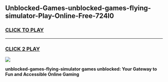 
## Unblocked-Games-unblocked-games-flying-simulator-Play-Online-Free-724l0
<h3>
<a href="https://premium76.site?title=unblocked-games-flying-simulator&ref=26A">CLICK TO PLAY</a></h3>
<hr>

<h3>
<a href="https://premium76.site?title=unblocked-games-flying-simulator&ref=26A">CLICK 2 PLAY</a>
  
</h3>

<a href="https://premium76.site?title=unblocked-games-flying-simulator&ref=26A"><img src="https://clearcache.store/games.png"></a>


**unblocked-games-flying-simulator games unblocked: Your Gateway to Fun and Accessible Online Gaming**
